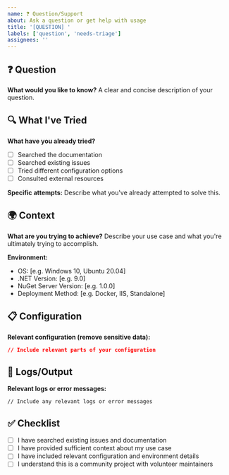 ```yaml
---
name: ❓ Question/Support
about: Ask a question or get help with usage
title: '[QUESTION] '
labels: ['question', 'needs-triage']
assignees: ''
---
```


## ❓ Question

**What would you like to know?**
A clear and concise description of your question.

## 🔍 What I've Tried

**What have you already tried?**
- [ ] Searched the documentation
- [ ] Searched existing issues
- [ ] Tried different configuration options
- [ ] Consulted external resources

**Specific attempts:**
Describe what you've already attempted to solve this.

## 🌍 Context

**What are you trying to achieve?**
Describe your use case and what you're ultimately trying to accomplish.

**Environment:**
- OS: [e.g. Windows 10, Ubuntu 20.04]
- .NET Version: [e.g. 9.0]
- NuGet Server Version: [e.g. 1.0.0]
- Deployment Method: [e.g. Docker, IIS, Standalone]

## 📋 Configuration

**Relevant configuration (remove sensitive data):**
```json
// Include relevant parts of your configuration
```

## 📄 Logs/Output

**Relevant logs or error messages:**
```
// Include any relevant logs or error messages
```

## ✅ Checklist

- [ ] I have searched existing issues and documentation
- [ ] I have provided sufficient context about my use case
- [ ] I have included relevant configuration and environment details
- [ ] I understand this is a community project with volunteer maintainers
